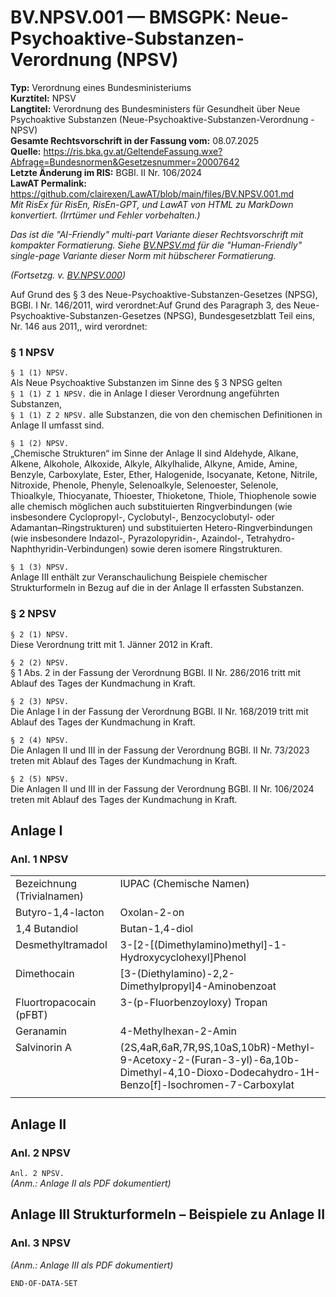 # BV.NPSV.001 — BMSGPK: Neue-Psychoaktive-Substanzen-Verordnung (NPSV)
**Typ:** Verordnung eines Bundesministeriums  
**Kurztitel:** NPSV  
**Langtitel:** Verordnung des Bundesministers für Gesundheit über Neue Psychoaktive Substanzen (Neue-Psychoaktive-Substanzen-Verordnung - NPSV)  
**Gesamte Rechtsvorschrift in der Fassung vom:** 08.07.2025  
**Quelle:** https://ris.bka.gv.at/GeltendeFassung.wxe?Abfrage=Bundesnormen&Gesetzesnummer=20007642  
**Letzte Änderung im RIS:** BGBl. II Nr. 106/2024  
**LawAT Permalink:** https://github.com/clairexen/LawAT/blob/main/files/BV.NPSV.001.md  
*Mit RisEx für RisEn, RisEn-GPT, und LawAT von HTML zu MarkDown konvertiert. (Irrtümer und Fehler vorbehalten.)*

*Das ist die "AI-Friendly" multi-part Variante dieser Rechtsvorschrift mit kompakter Formatierung. Siehe [BV.NPSV.md](BV.NPSV.md) für die "Human-Friendly" single-page Variante dieser Norm mit hübscherer Formatierung.*

*(Fortsetzg. v. [BV.NPSV.000](BV.NPSV.000.md))*

Auf Grund des § 3 des Neue-Psychoaktive-Substanzen-Gesetzes (NPSG), BGBl. I Nr. 146/2011, wird verordnet:Auf Grund des Paragraph 3, des Neue-Psychoaktive-Substanzen-Gesetzes (NPSG), Bundesgesetzblatt Teil eins, Nr. 146 aus 2011,, wird verordnet:

### § 1 NPSV

`§ 1 (1) NPSV.`  
Als Neue Psychoaktive Substanzen im Sinne des § 3 NPSG gelten  
`§ 1 (1) Z 1 NPSV.`
die in Anlage I dieser Verordnung angeführten Substanzen,  
`§ 1 (1) Z 2 NPSV.`
alle Substanzen, die von den chemischen Definitionen in Anlage II umfasst sind.

`§ 1 (2) NPSV.`  
„Chemische Strukturen“ im Sinne der Anlage II sind Aldehyde, Alkane, Alkene, Alkohole, Alkoxide, Alkyle, Alkylhalide, Alkyne, Amide, Amine, Benzyle, Carboxylate, Ester, Ether, Halogenide, Isocyanate, Ketone, Nitrile, Nitroxide, Phenole, Phenyle, Selenoalkyle, Selenoester, Selenole, Thioalkyle, Thiocyanate, Thioester, Thioketone, Thiole, Thiophenole sowie alle chemisch möglichen auch substituierten Ringverbindungen (wie insbesondere Cyclopropyl-, Cyclobutyl-, Benzocyclobutyl- oder Adamantan–Ringstrukturen) und substituierten Hetero-Ringverbindungen (wie insbesondere Indazol-, Pyrazolopyridin-, Azaindol-, Tetrahydro-Naphthyridin-Verbindungen) sowie deren isomere Ringstrukturen.

`§ 1 (3) NPSV.`  
Anlage III enthält zur Veranschaulichung Beispiele chemischer Strukturformeln in Bezug auf die in der Anlage II erfassten Substanzen.

### § 2 NPSV

`§ 2 (1) NPSV.`  
Diese Verordnung tritt mit 1. Jänner 2012 in Kraft.

`§ 2 (2) NPSV.`  
§ 1 Abs. 2 in der Fassung der Verordnung BGBl. II Nr. 286/2016 tritt mit Ablauf des Tages der Kundmachung in Kraft.

`§ 2 (3) NPSV.`  
Die Anlage I in der Fassung der Verordnung BGBl. II Nr. 168/2019 tritt mit Ablauf des Tages der Kundmachung in Kraft.

`§ 2 (4) NPSV.`  
Die Anlagen II und III in der Fassung der Verordnung BGBl. II Nr. 73/2023 treten mit Ablauf des Tages der Kundmachung in Kraft.

`§ 2 (5) NPSV.`  
Die Anlagen II und III in der Fassung der Verordnung BGBl. II Nr. 106/2024 treten mit Ablauf des Tages der Kundmachung in Kraft.

## Anlage I

### Anl. 1 NPSV

<table><tbody>
<tr><td style="vertical-align:top;text-align:left">Bezeichnung (Trivialnamen)</td><td style="vertical-align:top;text-align:left">IUPAC (Chemische Namen)</td></tr>
<tr><td style="vertical-align:top;text-align:left">Butyro-1,4-lacton</td><td style="vertical-align:top;text-align:left">Oxolan-2-on</td></tr>
<tr><td style="vertical-align:top;text-align:left">1,4 Butandiol</td><td style="vertical-align:top;text-align:left">Butan-1,4-diol</td></tr>
<tr><td style="vertical-align:top;text-align:left">Desmethyltramadol</td><td style="vertical-align:top">3-[2-[(Dimethylamino)methyl]-1-Hydroxycyclohexyl]Phenol</td></tr>
<tr><td style="vertical-align:top;text-align:left">Dimethocain</td><td style="vertical-align:top">[3-(Diethylamino)-2,2-Dimethylpropyl]4-Aminobenzoat</td></tr>
<tr><td style="vertical-align:top;text-align:left">Fluortropacocain (pFBT)</td><td style="vertical-align:top;text-align:left">3-(p-Fluorbenzoyloxy) Tropan</td></tr>
<tr><td style="vertical-align:top;text-align:left">Geranamin</td><td style="vertical-align:top">4-Methylhexan-2-Amin</td></tr>
<tr><td style="vertical-align:top">Salvinorin A</td><td style="vertical-align:top">(2S,4aR,6aR,7R,9S,10aS,10bR)-Methyl-9-Acetoxy-2-(Furan-3-yl)-6a,10b-Dimethyl-4,10-Dioxo-Dodecahydro-1H-Benzo[f]-Isochromen-7-Carboxylat</td></tr>
<tr><td></td><td></td></tr>
</tbody></table>

## Anlage II

### Anl. 2 NPSV

`Anl. 2 NPSV.`  
*(Anm.: Anlage II als PDF dokumentiert)*

## Anlage III Strukturformeln – Beispiele zu Anlage II

### Anl. 3 NPSV

*(Anm.: Anlage III als PDF dokumentiert)*

`END-OF-DATA-SET`
